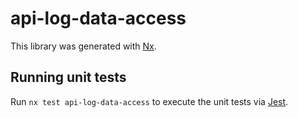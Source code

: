 # api-log-data-access

This library was generated with [Nx](https://nx.dev).

## Running unit tests

Run `nx test api-log-data-access` to execute the unit tests via [Jest](https://jestjs.io).
